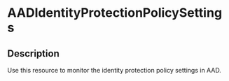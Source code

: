 
# AADIdentityProtectionPolicySettings

## Description

Use this resource to monitor the identity protection policy settings in AAD. 
